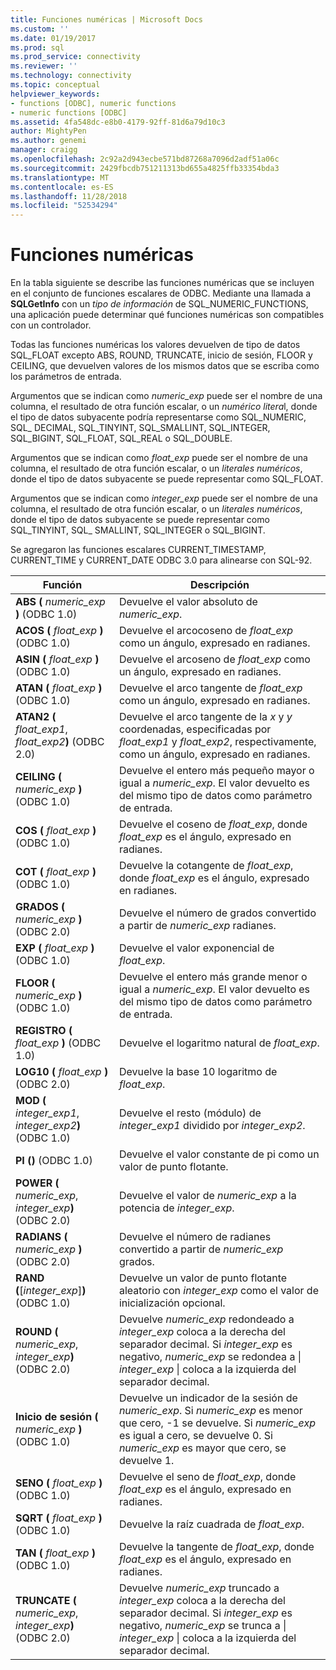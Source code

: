 ```yaml
---
title: Funciones numéricas | Microsoft Docs
ms.custom: ''
ms.date: 01/19/2017
ms.prod: sql
ms.prod_service: connectivity
ms.reviewer: ''
ms.technology: connectivity
ms.topic: conceptual
helpviewer_keywords:
- functions [ODBC], numeric functions
- numeric functions [ODBC]
ms.assetid: 4fa548dc-e8b0-4179-92ff-81d6a79d10c3
author: MightyPen
ms.author: genemi
manager: craigg
ms.openlocfilehash: 2c92a2d943ecbe571bd87268a7096d2adf51a06c
ms.sourcegitcommit: 2429fbcdb751211313bd655a4825ffb33354bda3
ms.translationtype: MT
ms.contentlocale: es-ES
ms.lasthandoff: 11/28/2018
ms.locfileid: "52534294"
---
```

# <a name="numeric-functions"></a>Funciones numéricas
En la tabla siguiente se describe las funciones numéricas que se incluyen en el conjunto de funciones escalares de ODBC. Mediante una llamada a **SQLGetInfo** con un *tipo de información* de SQL_NUMERIC_FUNCTIONS, una aplicación puede determinar qué funciones numéricas son compatibles con un controlador.  
  
 Todas las funciones numéricas los valores devuelven de tipo de datos SQL_FLOAT excepto ABS, ROUND, TRUNCATE, inicio de sesión, FLOOR y CEILING, que devuelven valores de los mismos datos que se escriba como los parámetros de entrada.  
  
 Argumentos que se indican como *numeric_exp* puede ser el nombre de una columna, el resultado de otra función escalar, o un *numérico litera*l, donde el tipo de datos subyacente podría representarse como SQL_NUMERIC, SQL_ DECIMAL, SQL_TINYINT, SQL_SMALLINT, SQL_INTEGER, SQL_BIGINT, SQL_FLOAT, SQL_REAL o SQL_DOUBLE.  
  
 Argumentos que se indican como *float_exp* puede ser el nombre de una columna, el resultado de otra función escalar, o un *literales numéricos*, donde el tipo de datos subyacente se puede representar como SQL_FLOAT.  
  
 Argumentos que se indican como *integer_exp* puede ser el nombre de una columna, el resultado de otra función escalar, o un *literales numéricos*, donde el tipo de datos subyacente se puede representar como SQL_TINYINT, SQL_ SMALLINT, SQL_INTEGER o SQL_BIGINT.  
  
 Se agregaron las funciones escalares CURRENT_TIMESTAMP, CURRENT_TIME y CURRENT_DATE ODBC 3.0 para alinearse con SQL-92.  
  
|Función|Descripción|  
|--------------|-----------------|  
|**ABS (** *numeric_exp* **)** (ODBC 1.0)|Devuelve el valor absoluto de *numeric_exp*.|  
|**ACOS (** *float_exp* **)** (ODBC 1.0)|Devuelve el arcocoseno de *float_exp* como un ángulo, expresado en radianes.|  
|**ASIN (** *float_exp* **)** (ODBC 1.0)|Devuelve el arcoseno de *float_exp* como un ángulo, expresado en radianes.|  
|**ATAN (** *float_exp* **)** (ODBC 1.0)|Devuelve el arco tangente de *float_exp* como un ángulo, expresado en radianes.|  
|**ATAN2 (** *float_exp1*, _float_exp2_**)** (ODBC 2.0)|Devuelve el arco tangente de la *x* y *y* coordenadas, especificadas por *float_exp1* y *float_exp2*, respectivamente, como un ángulo, expresado en radianes.|  
|**CEILING (** *numeric_exp* **)** (ODBC 1.0)|Devuelve el entero más pequeño mayor o igual a *numeric_exp*. El valor devuelto es del mismo tipo de datos como parámetro de entrada.|  
|**COS (** *float_exp* **)** (ODBC 1.0)|Devuelve el coseno de *float_exp*, donde *float_exp* es el ángulo, expresado en radianes.|  
|**COT (** *float_exp* **)** (ODBC 1.0)|Devuelve la cotangente de *float_exp*, donde *float_exp* es el ángulo, expresado en radianes.|  
|**GRADOS (** *numeric_exp* **)** (ODBC 2.0)|Devuelve el número de grados convertido a partir de *numeric_exp* radianes.|  
|**EXP (** *float_exp* **)** (ODBC 1.0)|Devuelve el valor exponencial de *float_exp*.|  
|**FLOOR (** *numeric_exp* **)** (ODBC 1.0)|Devuelve el entero más grande menor o igual a *numeric_exp*. El valor devuelto es del mismo tipo de datos como parámetro de entrada.|  
|**REGISTRO (** *float_exp* **)** (ODBC 1.0)|Devuelve el logaritmo natural de *float_exp*.|  
|**LOG10 (** *float_exp* **)** (ODBC 2.0)|Devuelve la base 10 logaritmo de *float_exp*.|  
|**MOD (** *integer_exp1*, _integer_exp2_**)** (ODBC 1.0)|Devuelve el resto (módulo) de *integer_exp1* dividido por *integer_exp2*.|  
|**PI ()** (ODBC 1.0)|Devuelve el valor constante de pi como un valor de punto flotante.|  
|**POWER (** *numeric_exp*, _integer_exp_**)** (ODBC 2.0)|Devuelve el valor de *numeric_exp* a la potencia de *integer_exp*.|  
|**RADIANS (** *numeric_exp* **)** (ODBC 2.0)|Devuelve el número de radianes convertido a partir de *numeric_exp* grados.|  
|**RAND (**[*integer_exp*]**)** (ODBC 1.0)|Devuelve un valor de punto flotante aleatorio con *integer_exp* como el valor de inicialización opcional.|  
|**ROUND (** *numeric_exp*, _integer_exp_**)** (ODBC 2.0)|Devuelve *numeric_exp* redondeado a *integer_exp* coloca a la derecha del separador decimal. Si *integer_exp* es negativo, *numeric_exp* se redondea a &#124; *integer_exp* &#124; coloca a la izquierda del separador decimal.|  
|**Inicio de sesión (** *numeric_exp* **)** (ODBC 1.0)|Devuelve un indicador de la sesión de *numeric_exp*. Si *numeric_exp* es menor que cero, -1 se devuelve. Si *numeric_exp* es igual a cero, se devuelve 0. Si *numeric_exp* es mayor que cero, se devuelve 1.|  
|**SENO (** *float_exp* **)** (ODBC 1.0)|Devuelve el seno de *float_exp*, donde *float_exp* es el ángulo, expresado en radianes.|  
|**SQRT (** *float_exp* **)** (ODBC 1.0)|Devuelve la raíz cuadrada de *float_exp*.|  
|**TAN (** *float_exp* **)** (ODBC 1.0)|Devuelve la tangente de *float_exp*, donde *float_exp* es el ángulo, expresado en radianes.|  
|**TRUNCATE (** *numeric_exp*, _integer_exp_**)** (ODBC 2.0)|Devuelve *numeric_exp* truncado a *integer_exp* coloca a la derecha del separador decimal. Si *integer_exp* es negativo, *numeric_exp* se trunca a &#124; *integer_exp* &#124; coloca a la izquierda del separador decimal.|
